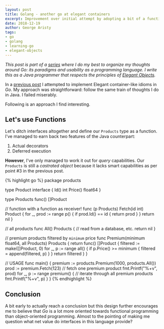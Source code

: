 ```yaml
---
layout: post
title: Golang - another go at elegant containers
excerpt: Improvement over initial attempt by adopting a bit of a functional programming paradigm.
date: 2018-12-19
author: George Aristy
tags:
- go
- golang
- learning-go
- elegant-objects
---
```


*This post is part of a [series](https://llorllale.github.io/tags/#learning-go) where I do my best to organize my thoughts around Go: its paradigms and usability as a programming language. I write this as a Java programmer that respects the principles of [Elegant Objects](https://www.elegantobjects.org/).*

In a [previous post](/golang-elegant-containers) I attempted to implement Elegant container-like idioms in *Go*. My approach was straightforward: follow the same train of thoughts I do in Java. I failed miserably.

Following is an approach I find interesting.

## Let's use Functions

Let's ditch interfaces altogether and define our `Products` type as a function. I've managed to earn back two features of the Java counterpart:

1. Actual decorators
2. Deferred execution

**However**, I've only managed to work it out for *query* capabilities. Our `Products` is still a *castrated object* because it lacks smart capabilities as per point #3 in the previous post.

{% highlight go %}
package products

type Product interface {
	Id() int
	Price() float64
}

type Products func() []Product

// function with a function as receiver!
func (p Products) Fetch(id int) Product {
	for _, prod := range p() {
		if prod.Id() == id {
			return prod
		}
	}
	return nil
}

// all products
func All() Products {
	// read from a database, etc.
	return nil
}

// premium products filtered by `minimum` price
func Premium(minimum float64, all Products) Products {
	return func() []Product {
		filtered := make([]Product, 0)
		for _, p := range all() {
			if p.Price() >= minimum {
				filtered = append(filtered, p)
			}
		}
		return filtered
	}
}

// USAGE
func main() {
	premium := products.Premium(1000, products.All())
	prod := premium.Fetch(123) // fetch one premium product
	fmt.Printf("%+v", prod)
	for _, p := range premium() { // iterate through all premium products
		fmt.Printf("%+v", p)
	}
}
{% endhighlight %}

## Conclusion

A bit early to actually reach a conclusion but this design further encourages me to believe that *Go* is a lot more oriented towards functional programming than object-oriented programming. Almost to the pointing of making me question what net value do interfaces in this language provide?
